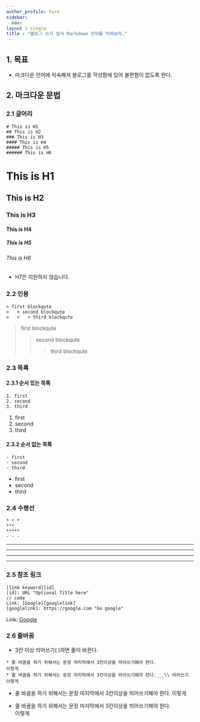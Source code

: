```yaml
---
author_profile: ture
sidebar:
  nav: 
layout : single
title : "블로그 쓰기 앞서 Markdown 언어를 익혀보자."
---
```


## 1. 목표
- 마크다운 언어에 익숙해져 블로그를 작성함에 있어 불편함이 없도록 한다.

## 2. 마크다운 문법

### 2.1 글머리
~~~
# This is H1
## This is H2
### This is H3
#### This is H4
##### This is H5
###### This is H6
~~~
# This is H1
## This is H2
### This is H3
#### This is H4
##### This is H5
###### This is H6
- H7은 지원하지 않습니다.

### 2.2 인용
~~~
> first blockqute
>   > second blockqute
>   >   > third blockqute
~~~
> first blockqute
>   > second blockqute
>   >   > third blockqute

### 2.3 목록
#### 2.3.1 순서 있는 목록
```
1. first
2. second
3. third
```
1. first
2. second
3. third

#### 2.3.2 순서 없는 목록 
```
- first
- second
- third
```
- first
- second
- third

### 2.4 수평선
```
* * *
***
*****
- - -
```
* * *
***
*****
- - -

### 2.5 참조 링크
```
[link keyword][id]
[id]: URL "Optional Title here"
// code
Link: [Google][googlelink]
[googlelink]: https://google.com "Go google"
```
Link: [Google][googlelink] 

[googlelink]: https://google.com "Go google"

### 2.6 줄바꿈
- 3칸 이상 띄어쓰기(   )하면 줄이 바뀐다.
```
* 줄 바꿈을 하기 위해서는 문장 마지막에서 3칸이상을 띄어쓰기해야 한다. 
이렇게
* 줄 바꿈을 하기 위해서는 문장 마지막에서 3칸이상을 띄어쓰기해야 한다.___\\ 띄어쓰기
이렇게
```
* 줄 바꿈을 하기 위해서는 문장 마지막에서 3칸이상을 띄어쓰기해야 한다.
  이렇게

* 줄 바꿈을 하기 위해서는 문장 마지막에서 3칸이상을 띄어쓰기해야 한다.   
  이렇게

